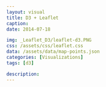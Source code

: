 ```yaml
---
layout: visual
title: D3 + Leaflet
caption: 
date: 2014-07-18

img: _Leaflet_D3/leaflet-d3.PNG
css: /assets/css/leaflet.css
data: /assets/data/map-points.json
categories: [Visualizations]
tags: [d3]

description: 
---
```


<link rel="stylesheet" href="https://unpkg.com/leaflet@1.3.4/dist/leaflet.css" integrity="sha512-puBpdR0798OZvTTbP4A8Ix/l+A4dHDD0DGqYW6RQ+9jxkRFclaxxQb/SJAWZfWAkuyeQUytO7+7N4QKrDh+drA==" crossorigin=""/>
<link rel="stylesheet" href="https://cdn.leafletjs.com/leaflet-0.7/leaflet.css"/>

<script src="https://unpkg.com/leaflet@1.3.4/dist/leaflet.js" integrity="sha512-nMMmRyTVoLYqjP9hrbed9S+FzjZHW5gY1TWCHA5ckwXZBadntCNs8kEqAWdrb9O7rxbCaA4lKTIWjDXZxflOcA==" crossorigin=""></script>
<script src="https://cdn.leafletjs.com/leaflet-0.7/leaflet.js"></script>
<script src="https://d3js.org/d3.v5.min.js"></script>

<script type="text/javascript">
	var margin = {top: 0, right: 0, bottom: 0, left: 0},
		width = window.innerWidth - margin.left - margin.right,
		height = window.innerHeight - margin.top - margin.bottom,
		top_layer = d3.select("#visual").append("div")
			.attr("id", "map")
			.style("position", "relative")
			.style("width", width + "px")
			.style("height", height + "px");

	var map = L.map('map', { zoomControl: false }).setView([-41.2858, 174.7868], 13),
//	var map = L.map('map', { center: [10.0, 5.0], minZoom: 2, zoom: 2 }),
		map_url = 'https://cartodb-basemaps-{s}.global.ssl.fastly.net/light_all/{z}/{x}/{y}.png',
		mapLink = '<a href="http://openstreetmap.org">OpenStreetMap</a>';
		
	new L.Control.Zoom({ position: 'bottomleft' }).addTo(map);		
	L.tileLayer( map_url, {
			attribution: '&copy; ' + mapLink + ' Contributors',
			maxZoom: 18,
		}).addTo(map);

	map._initPathRoot();

	var svg = d3.select("#map").select("svg"),
		g = svg.append("g");
		
	d3.json("{{ page.data }}").then(function(collection) {
		collection.objects.forEach(function(d) { d.LatLng = new L.LatLng( d.circle.coordinates[0], d.circle.coordinates[1] ); })
		
		var feature = g.selectAll("circle")
			.data(collection.objects)
			.enter().append("circle")
				.style("stroke", "black")  
				.style("opacity", .6) 
				.style("fill", "red")
				.attr("r", 20);  
		
		map.on("viewreset", update);
		update();

		function update() {
			feature.attr("transform", function(d) { 
				return "translate("+ map.latLngToLayerPoint(d.LatLng).x + "," + map.latLngToLayerPoint(d.LatLng).y + ")"; 
			});
		}
	});	 

</script>
